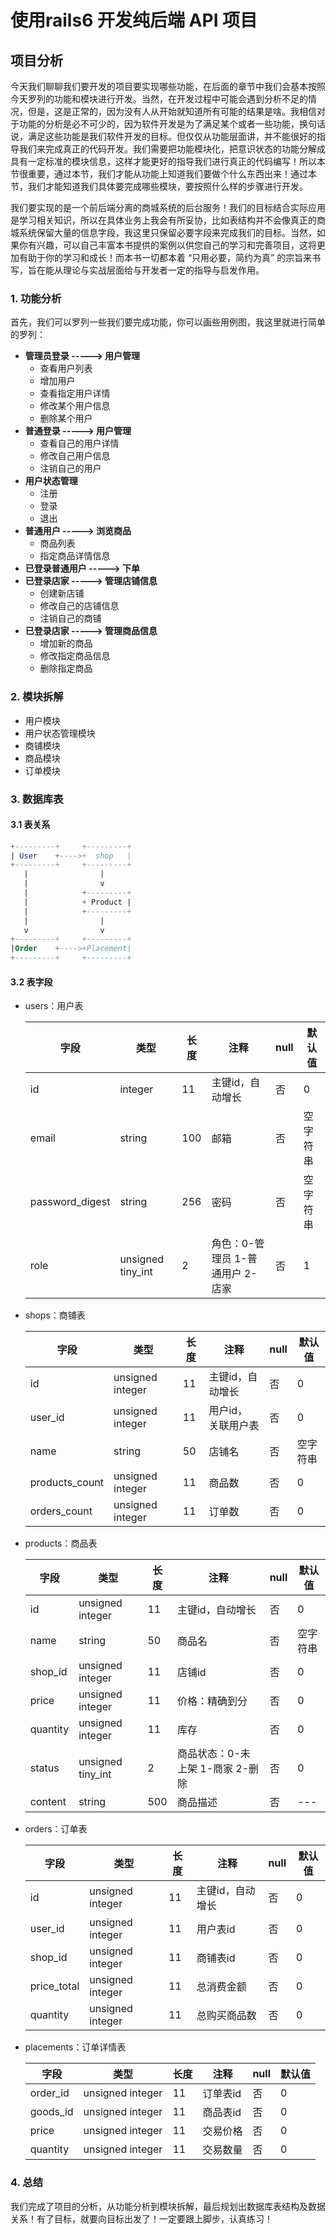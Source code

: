 # 使用rails6 开发纯后端 API 项目

## 项目分析

​		今天我们聊聊我们要开发的项目要实现哪些功能，在后面的章节中我们会基本按照今天罗列的功能和模块进行开发。当然，在开发过程中可能会遇到分析不足的情况，但是，这是正常的，因为没有人从开始就知道所有可能的结果是啥。我相信对于功能的分析是必不可少的，因为软件开发是为了满足某个或者一些功能，换句话说，满足这些功能是我们软件开发的目标。但仅仅从功能层面讲，并不能很好的指导我们来完成真正的代码开发。我们需要把功能模块化，把意识状态的功能分解成具有一定标准的模块信息，这样才能更好的指导我们进行真正的代码编写！所以本节很重要，通过本节，我们才能从功能上知道我们要做个什么东西出来！通过本节，我们才能知道我们具体要完成哪些模块，要按照什么样的步骤进行开发。

​		我们要实现的是一个前后端分离的商城系统的后台服务！我们的目标结合实际应用是学习相关知识，所以在具体业务上我会有所妥协，比如表结构并不会像真正的商城系统保留大量的信息字段，我这里只保留必要字段来完成我们的目标。当然，如果你有兴趣，可以自己丰富本书提供的案例以供您自己的学习和完善项目，这将更加有助于你的学习和成长！而本书一切都本着 “只用必要，简约为真” 的宗旨来书写，旨在能从理论与实战层面给与开发者一定的指导与启发作用。

### 1. 功能分析

首先，我们可以罗列一些我们要完成功能，你可以画些用例图，我这里就进行简单的罗列：

- **管理员登录 -----> 用户管理**
  - 查看用户列表
  - 增加用户
  - 查看指定用户详情
  - 修改某个用户信息
  - 删除某个用户
- **普通登录 -----> 用户管理**
  - 查看自己的用户详情
  - 修改自己用户信息
  - 注销自己的用户
- **用户状态管理**
  - 注册
  - 登录
  - 退出
- **普通用户 -----> 浏览商品**
  - 商品列表
  - 指定商品详情信息
- **已登录普通用户 -----> 下单**
- **已登录店家 -----> 管理店铺信息**
  - 创建新店铺
  - 修改自己的店铺信息
  - 注销自己的商铺
- **已登录店家 -----> 管理商品信息**
  - 增加新的商品
  - 修改指定商品信息
  - 删除指定商品



### 2. 模块拆解

- 用户模块
- 用户状态管理模块
- 商铺模块
- 商品模块
- 订单模块



### 3. 数据库表

#### 3.1 表关系

```sql
+---------+ 	+---------+
| User 	  +---->+  shop   |
+---------+ 	+---------+
   |				|
   | 				v
   |           	+---------+
   |            + Product |
   |            +---------+
   | 				|
   v 				v
+---------+ 	+---------+
|Order 	  +---->+Placement|
+---------+ 	+---------+
```

#### 3.2 表字段

- users：用户表

  | 字段            | 类型              | 长度 | 注释                              | null | 默认值   |
  | --------------- | ----------------- | ---- | --------------------------------- | ---- | -------- |
  | id              | integer           | 11   | 主键id，自动增长                  | 否   | 0        |
  | email           | string            | 100  | 邮箱                              | 否   | 空字符串 |
  | password_digest | string            | 256  | 密码                              | 否   | 空字符串 |
  | role            | unsigned tiny_int | 2    | 角色：0-管理员  1-普通用户 2-店家 | 否   | 1        |

  

- shops：商铺表

  | 字段           | 类型             | 长度 | 注释                | null | 默认值   |
  | -------------- | ---------------- | ---- | ------------------- | ---- | -------- |
  | id             | unsigned integer | 11   | 主键id，自动增长    | 否   | 0        |
  | user_id        | unsigned integer | 11   | 用户id， 关联用户表 | 否   | 0        |
  | name           | string           | 50   | 店铺名              | 否   | 空字符串 |
  | products_count | unsigned integer | 11   | 商品数              | 否   | 0        |
  | orders_count   | unsigned integer | 11   | 订单数              | 否   | 0        |

  

- products：商品表

  | 字段     | 类型              | 长度 | 注释                             | null | 默认值   |
  | -------- | ----------------- | ---- | -------------------------------- | ---- | -------- |
  | id       | unsigned integer  | 11   | 主键id，自动增长                 | 否   | 0        |
  | name     | string            | 50   | 商品名                           | 否   | 空字符串 |
  | shop_id  | unsigned integer  | 11   | 店铺id                           | 否   | 0        |
  | price    | unsigned integer  | 11   | 价格：精确到分                   | 否   | 0        |
  | quantity | unsigned integer  | 11   | 库存                             | 否   | 0        |
  | status   | unsigned tiny_int | 2    | 商品状态：0-未上架 1-商家 2-删除 | 否   | 0        |
  | content  | string            | 500  | 商品描述                         | 否   | ---      |

  

- orders：订单表

  | 字段        | 类型             | 长度 | 注释             | null | 默认值 |
  | ----------- | ---------------- | ---- | ---------------- | ---- | ------ |
  | id          | unsigned integer | 11   | 主键id，自动增长 | 否   | 0      |
  | user_id     | unsigned integer | 11   | 用户表id         | 否   | 0      |
  | shop_id     | unsigned integer | 11   | 商铺表id         | 否   | 0      |
  | price_total | unsigned integer | 11   | 总消费金额       | 否   | 0      |
  | quantity    | unsigned integer | 11   | 总购买商品数     | 否   | 0      |

  

- placements：订单详情表

  | 字段     | 类型             | 长度 | 注释     | null | 默认值 |
  | -------- | ---------------- | ---- | -------- | ---- | ------ |
  | order_id | unsigned integer | 11   | 订单表id | 否   | 0      |
  | goods_id | unsigned integer | 11   | 商品表id | 否   | 0      |
  | price    | unsigned integer | 11   | 交易价格 | 否   | 0      |
  | quantity | unsigned integer | 11   | 交易数量 | 否   | 0      |

  

### 4. 总结

我们完成了项目的分析，从功能分析到模块拆解，最后规划出数据库表结构及数据关系！有了目标，就要向目标出发了！一定要跟上脚步，认真练习！
